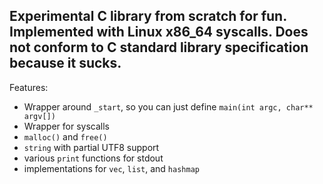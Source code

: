 ## Experimental C library from scratch for fun. Implemented with Linux x86_64 syscalls. Does not conform to C standard library specification because it sucks.

Features:
 - Wrapper around `_start`, so you can just define `main(int argc, char** argv[])`
 - Wrapper for syscalls
 - `malloc()` and `free()`
 - `string` with partial UTF8 support
 - various `print` functions for stdout
 - implementations for `vec`, `list`, and `hashmap`
